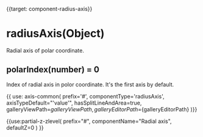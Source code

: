 
{{target: component-radius-axis}}

# radiusAxis(Object)

Radial axis of polar coordinate.

## polarIndex(number) = 0

Index of radial axis in polor coordinate. It's the first axis by default.

{{ use: axis-common(
    prefix='#',
    componentType='radiusAxis',
    axisTypeDefault="'value'",
    hasSplitLineAndArea=true,
    galleryViewPath=${galleryViewPath},
    galleryEditorPath=${galleryEditorPath}
)}}


{{use:partial-z-zlevel(
    prefix="#",
    componentName="Radial axis",
    defaultZ=0
) }}
